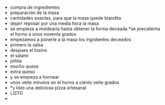 * compra de ingredientes 
* preparación de la masa 
* cantidades exactas, para que la masa quede blandita 
* dejarr reposar por una media hora la masa 
* se empieza a moldearla hasta obtener la forma deceada 
 *se precalienta el horno a unos noventa grados 
* empezamos a ponerle a la masa los ingrdientes deceados 
* primero la salsa 
* despues el tosino 
* el salami
* piñita 
* mucho queso 
* extra queso 
* y se empieza a hornear 
* unos veite minutos en el horno a ciento veite grados 
* *y listo una deliciosa pizza artesanal 
* LISTO
* 
